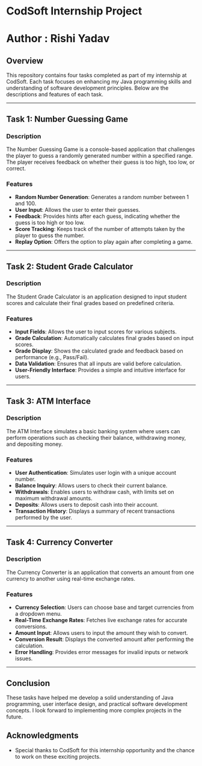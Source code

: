 # CodSoft Internship Project
# Author : Rishi Yadav

## Overview
This repository contains four tasks completed as part of my internship at CodSoft. Each task focuses on enhancing my Java programming skills and understanding of software development principles. Below are the descriptions and features of each task.

---

## Task 1: Number Guessing Game

### Description
The Number Guessing Game is a console-based application that challenges the player to guess a randomly generated number within a specified range. The player receives feedback on whether their guess is too high, too low, or correct.

### Features
- **Random Number Generation**: Generates a random number between 1 and 100.
- **User Input**: Allows the user to enter their guesses.
- **Feedback**: Provides hints after each guess, indicating whether the guess is too high or too low.
- **Score Tracking**: Keeps track of the number of attempts taken by the player to guess the number.
- **Replay Option**: Offers the option to play again after completing a game.

---

## Task 2: Student Grade Calculator

### Description
The Student Grade Calculator is an application designed to input student scores and calculate their final grades based on predefined criteria.

### Features
- **Input Fields**: Allows the user to input scores for various subjects.
- **Grade Calculation**: Automatically calculates final grades based on input scores.
- **Grade Display**: Shows the calculated grade and feedback based on performance (e.g., Pass/Fail).
- **Data Validation**: Ensures that all inputs are valid before calculation.
- **User-Friendly Interface**: Provides a simple and intuitive interface for users.

---

## Task 3: ATM Interface

### Description
The ATM Interface simulates a basic banking system where users can perform operations such as checking their balance, withdrawing money, and depositing money.

### Features
- **User Authentication**: Simulates user login with a unique account number.
- **Balance Inquiry**: Allows users to check their current balance.
- **Withdrawals**: Enables users to withdraw cash, with limits set on maximum withdrawal amounts.
- **Deposits**: Allows users to deposit cash into their account.
- **Transaction History**: Displays a summary of recent transactions performed by the user.

---

## Task 4: Currency Converter

### Description
The Currency Converter is an application that converts an amount from one currency to another using real-time exchange rates.

### Features
- **Currency Selection**: Users can choose base and target currencies from a dropdown menu.
- **Real-Time Exchange Rates**: Fetches live exchange rates for accurate conversions.
- **Amount Input**: Allows users to input the amount they wish to convert.
- **Conversion Result**: Displays the converted amount after performing the calculation.
- **Error Handling**: Provides error messages for invalid inputs or network issues.

---

## Conclusion
These tasks have helped me develop a solid understanding of Java programming, user interface design, and practical software development concepts. I look forward to implementing more complex projects in the future.

## Acknowledgments
- Special thanks to CodSoft for this internship opportunity and the chance to work on these exciting projects.
